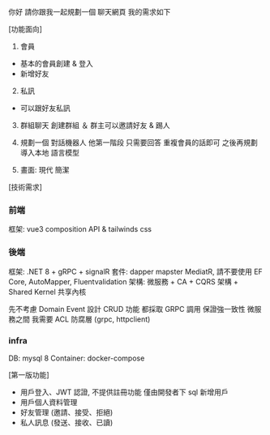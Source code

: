 你好 請你跟我一起規劃一個 聊天網頁
我的需求如下

[功能面向]
1. 會員
- 基本的會員創建 & 登入
- 新增好友

2. 私訊
- 可以跟好友私訊

3. 群組聊天
創建群組 ＆ 
群主可以邀請好友 & 踢人

4. 規劃一個 對話機器人
他第一階段 只需要回答 重複會員的話即可  之後再規劃導入本地 語言模型

5. 畫面: 現代 簡潔


[技術需求]

### 前端
框架: vue3 composition API & tailwinds css

### 後端
框架: .NET 8 + gRPC + signalR
套件: dapper mapster  MediatR, 請不要使用 EF Core, AutoMapper, Fluentvalidation
架構: 微服務 + CA + CQRS 架構 + Shared Kernel 共享內核

先不考慮 Domain Event 設計 CRUD 功能 都採取 GRPC 調用 保證強一致性
微服務之間 我需要 ACL 防腐層 (grpc, httpclient)

### infra
DB: mysql 8
Container: docker-compose


[第一版功能]
- 用戶登入、JWT 認證, 不提供註冊功能 僅由開發者下 sql 新增用戶
- 用戶個人資料管理
- 好友管理 (邀請、接受、拒絕)
- 私人訊息 (發送、接收、已讀)



